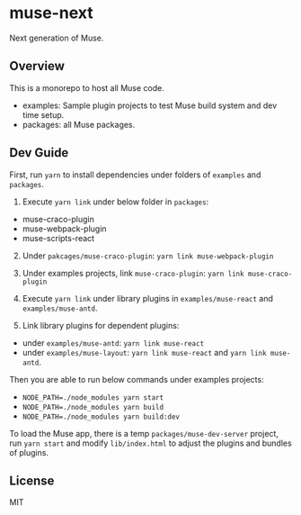 # muse-next
Next generation of Muse.

## Overview
This is a monorepo to host all Muse code.

- examples: Sample plugin projects to test Muse build system and dev time setup.
- packages: all Muse packages.

## Dev Guide

First, run `yarn` to install dependencies under folders of `examples` and `packages`.

1. Execute `yarn link` under below folder in `packages`:
- muse-craco-plugin
- muse-webpack-plugin
- muse-scripts-react

2. Under `pakcages/muse-craco-plugin`:
`yarn link muse-webpack-plugin`

3. Under examples projects, link `muse-craco-plugin`:
`yarn link muse-craco-plugin`

4. Execute `yarn link` under library plugins in `examples/muse-react` and `examples/muse-antd`.

5. Link library plugins for dependent plugins:
- under `examples/muse-antd`: `yarn link muse-react`
- under `examples/muse-layout`: `yarn link muse-react` and `yarn link muse-antd`.

Then you are able to run below commands under examples projects:
- `NODE_PATH=./node_modules yarn start`
- `NODE_PATH=./node_modules yarn build`
- `NODE_PATH=./node_modules yarn build:dev`

To load the Muse app, there is a temp `packages/muse-dev-server` project, run `yarn start` and modify `lib/index.html` to adjust the plugins and bundles of plugins.

## License
MIT
